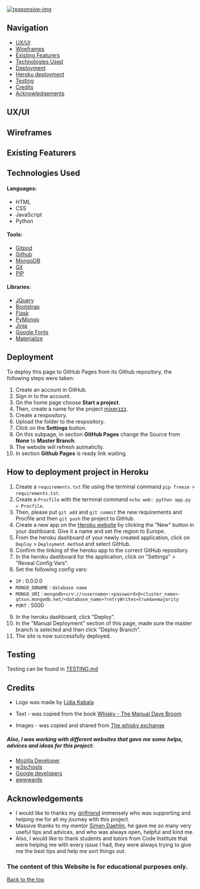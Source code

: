 <a href="https://ibb.co/NTMQCSh"><img src="https://i.ibb.co/fDsBFvR/responsive-img.png" alt="responsive-img"></a>

## Navigation

- [UX/UI](#UX/UI)
- [Wireframes](#wireframes)
- [Existing Featurers](#existing-featurers)
- [Technologies Used](#technologies-used)
- [Deployment](#deployment)
- [Heroku deployment](#How-to-deployment-project-in-Heroku)
- [Testing](#testing)
- [Credits](#credits)
- [Acknowledgements](#acknowledgements)

## UX/UI

## Wireframes

## Existing Featurers


## Technologies Used

#### Languages:

- HTML
- CSS
- JavaScript
- Python

#### Tools:

- [Gitpod](https://www.gitpod.io/)
- [Github](https://github.com/)
- [MongoDB](https://www.mongodb.com/)
- [Git](https://git-scm.com/)
- [PIP](https://pypi.org/)

#### Libraries:

- [JQuery](https://jquery.com/)
- [Bootstrap](https://getbootstrap.com/)
- [Flask](https://palletsprojects.com/p/flask/)
- [PyMongo](https://api.mongodb.com/python/current/)
- [Jinja](https://jinja.palletsprojects.com/en/2.11.x/)
- [Google Fonts](https://fonts.google.com/)
- [Materialize](https://materializecss.com/)


## Deployment

To deploy this page to GitHub Pages from its Github repository, the following steps were taken:

1. Create an account in GitHub.
2. Sign in to the account.
3. On the home page choose **Start a project**.
4. Then, create a name for the project [mixerzzz](https://github.com/Michael0812/how_to_drink_whisky).
5. Create a respository.
6. Upload the folder to the respository.
7. Click on the **Settings** button.
8. On this subpage, in section **GitHub Pages** change the Source from **None** to **Master Branch**.
9. The website will refresh autmaticlly.
10. In section **Github Pages** is ready link waiting.

## How to deployment project in Heroku

1. Create a ```requirements.txt``` file using the terminal command ```pip freeze > requirements.txt```.
2. Create a ```Procfile``` with the terminal command ```echo web: python app.py > Procfile```.
3. Then, please put ```git add``` and ```git commit``` the new requirements and Procfile and then ```git push``` the project to GitHub.
4. Create a new app on the [Heroku website](https://dashboard.heroku.com/apps) by clicking the "New" button in your dashboard. Give it a name and set the region to Europe.
5. From the heroku dashboard of your newly created application, click on ```Deploy``` > ```Deployment method``` and select GitHub.
6. Confirm the linking of the heroku app to the correct GitHub repository.
7. In the heroku dashboard for the application, click on "Settings" > "Reveal Config Vars".
8. Set the following config vars:

- ```IP```  :  0.0.0.0
- ```MONGO_DBNAME```  :  ```database name```
- ```MONGO_URI```  :  ```mongodb+srv://<username>:<password>@<cluster_name>-qtxun.mongodb.net/<database_name>?retryWrites=true&w=majority```
- ```PORT```  :  5000


9. In the heroku dashboard, click "Deploy".
10. In the "Manual Deployment" section of this page, made sure the master branch is selected and then click "Deploy Branch".
11. The site is now successfully deployed.


## Testing
Testing can be found in [TESTING.md](TESTING.md)


## Credits

 - Logo was made by [Lidia Kabala](https://www.linkedin.com/in/lidia-kabala-3b2036137/)
 
 - Text - was copied from the book [Whisky - The Manual Dave Broom](https://www.goodreads.com/book/show/17899896-whisky)
 
 - Images - was copied and shared from [The whisky exchange](https://www.thewhiskyexchange.com/)
 
 ##### Also, I was working with different websites that gave me some helps, advices and ideas for this project:
- [Mozilla Developer](https://developer.mozilla.org/en-US/docs/Learn)
- [w3schools](https://www.w3schools.com)
- [Google developers](https://developers.google.com/)
- [awwwards](https://www.awwwards.com)


## Acknowledgements

 - I would like to thanks my [girlfriend](https://www.linkedin.com/in/lidia-kabala-3b2036137/) immensely who was supporting and helping me for all my journey with this project.
 - Massive thanks to my mentor [Simen Daehlin](https://www.github.com/Eventyret), he gave me so many very useful tips and advices, and who was always open, helpful and kind me.
 - Also, I would like to thank students and tutors from Code Institute that were helping me with every issue I had, they were always trying to give me the best tips and help me sort things out.
 
 ### The content of this Website is for educational purposes only.


[Back to the top](#navigation)